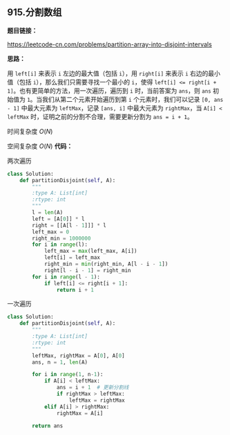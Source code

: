 ## 915.分割数组

**题目链接：**

https://leetcode-cn.com/problems/partition-array-into-disjoint-intervals

**思路：**

用 `left[i]` 来表示 `i` 左边的最大值（包括 `i`），用 `right[i]` 来表示 `i` 右边的最小值（包括 `i`），那么我们只需要寻找一个最小的 `i`，使得 `left[i] <= right[i + 1]`。也有更简单的方法，用一次遍历，遍历到 `i` 时，当前答案为 `ans`，则 `ans` 初始值为 `1`。当我们从第二个元素开始遍历到第 `i` 个元素时，我们可以记录 `[0, ans - 1]` 中最大元素为 `leftMax`，记录 `[ans, i]` 中最大元素为 `rightMax`，当 `A[i] < leftMax` 时，证明之前的分割不合理，需要更新分割为 `ans = i + 1`。

时间复杂度 $O(N)$

空间复杂度 $O(N)$
**代码：**

两次遍历

```python
class Solution:
    def partitionDisjoint(self, A):
        """
        :type A: List[int]
        :rtype: int
        """
        l = len(A)
        left = [A[0]] * l
        right = [[A[l - 1]]] * l
        left_max = 0
        right_min = 1000000
        for i in range(l):
            left_max = max(left_max, A[i])
            left[i] = left_max
            right_min = min(right_min, A[l - i - 1])
            right[l - i - 1] = right_min
        for i in range(l - 1):
            if left[i] <= right[i + 1]:
                return i + 1
```

一次遍历

```python
class Solution:
    def partitionDisjoint(self, A):
        """
        :type A: List[int]
        :rtype: int
        """
        leftMax, rightMax = A[0], A[0]
        ans, n = 1, len(A)

        for i in range(1, n-1):
            if A[i] < leftMax:  
                ans = i + 1  # 更新分割线
                if rightMax > leftMax:
                    leftMax = rightMax
            elif A[i] > rightMax:
                rightMax = A[i]

        return ans
```
